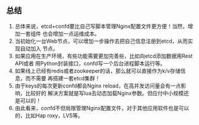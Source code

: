 ## 总结

1. 总体来说，etcd+confd要比自己写脚本管理Nginx配置文件更方便！当然，增加一套组件
也会增加一点运维成本。
2. 当初始化一台Web节点，可以增加一步操作去把自己信息注册到etcd，从而实现自动加入
节点。
3. 如果应用在生产环境，有些功能需要更加完善些，比如向etcd添加数据用Rest API或者
用Python封装接口，confd写一个后台进程脚本运行等。
4. 如果线上已经有redis或者zookeeper的话，那么就可以直接作为k/v存储信息，而不需要
再搭建一套etcd集群！
5. 由于keys的每次更新confd都会Nginx reload，在高并发访问量会有一点影响，比较好的
解决方案就是写lua去动态加载Nginx参数。但应付中小规模还是可以的！
6. 由此看来，confd不但局限管理Nginx配置文件，对于其他应用软件也是可以的，比如Hap
roxy，LVS等。
